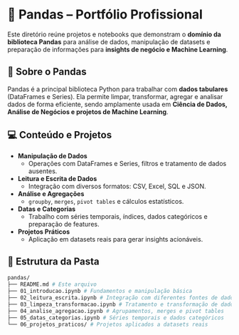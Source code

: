 # 🐼 Pandas – Portfólio Profissional

Este diretório reúne projetos e notebooks que demonstram o **domínio da biblioteca Pandas** para análise de dados, manipulação de datasets e preparação de informações para **insights de negócio e Machine Learning**.

## 📌 Sobre o Pandas
Pandas é a principal biblioteca Python para trabalhar com **dados tabulares** (DataFrames e Series). Ela permite limpar, transformar, agregar e analisar dados de forma eficiente, sendo amplamente usada em **Ciência de Dados, Análise de Negócios e projetos de Machine Learning**.

## 💻 Conteúdo e Projetos

-   **Manipulação de Dados**
    -   Operações com DataFrames e Series, filtros e tratamento de dados ausentes.
-   **Leitura e Escrita de Dados**
    -   Integração com diversos formatos: CSV, Excel, SQL e JSON.
-   **Análise e Agregações**
    -   `groupby`, `merges`, `pivot tables` e cálculos estatísticos.
-   **Datas e Categorias**
    -   Trabalho com séries temporais, índices, dados categóricos e preparação de features.
-   **Projetos Práticos**
    -   Aplicação em datasets reais para gerar insights acionáveis.

## 📂 Estrutura da Pasta
```bash
pandas/
├── README.md # Este arquivo
├── 01_introducao.ipynb # Fundamentos e manipulação básica
├── 02_leitura_escrita.ipynb # Integração com diferentes fontes de dados
├── 03_limpeza_transformacao.ipynb # Tratamento e transformação de dados
├── 04_analise_agregacao.ipynb # Agrupamentos, merges e pivot tables
├── 05_datas_categorias.ipynb # Séries temporais e dados categóricos
└── 06_projetos_praticos/ # Projetos aplicados a datasets reais